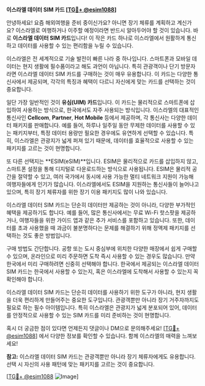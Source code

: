 **이스라엘 데이터 SIM 카드 [[TG💪+ @esim1088](https://t.me/s/esim1088)]**

안녕하세요! 요즘 해외여행을 준비 중이신가요? 아니면 장기 체류를 계획하고 계신가요? 이스라엘로 여행하거나 이주할 예정이라면 반드시 알아두어야 할 것이 있습니다. 바로 **이스라엘 데이터 SIM 카드**입니다! 이 작은 카드 하나로 이스라엘에서 원활하게 통신하고 데이터를 사용할 수 있는 편리함을 누릴 수 있습니다.

이스라엘은 전 세계적으로 기술 발전이 빠른 나라 중 하나입니다. 스마트폰과 모바일 데이터는 현지 생활에 필수품이라고 해도 과언이 아닙니다. 특히 관광객이나 단기 방문자라면 이스라엘 데이터 SIM 카드를 구매하는 것이 매우 유용합니다. 이 카드는 다양한 통신사에서 제공되며, 각각의 특징과 혜택이 다르니 자신에게 맞는 카드를 선택하는 것이 중요합니다.

일단 가장 일반적인 것이 **유심(UIM) 카드**입니다. 이 카드는 물리적으로 스마트폰에 삽입하여 사용하는 방식으로, 한국에서도 자주 사용되는 방식입니다. 이스라엘의 대표적인 통신사인 **Cellcom**, **Partner**, **Hot Mobile** 등에서 제공하며, 각 통신사는 다양한 데이터 패키지를 판매합니다. 예를 들어, 하루나 일주일 동안 무제한 데이터를 사용할 수 있는 패키지부터, 특정 데이터 용량만 필요한 경우에도 유연하게 선택할 수 있습니다. 특히, 이스라엘은 관광지가 넓게 퍼져 있기 때문에, 데이터를 효율적으로 사용할 수 있는 패키지를 고르는 것이 현명합니다.

또 다른 선택지는 **ESIM(eSIM)**입니다. ESIM은 물리적으로 카드를 삽입하지 않고, 스마트폰 설정을 통해 디지털로 다운로드하는 방식으로 사용됩니다. ESIM은 물리적 공간을 절약할 수 있고, 여러 국가에서 동시에 사용 가능한 멀티 네트워크 지원이 가능해 여행자들에게 인기가 많습니다. 이스라엘에서도 ESIM을 지원하는 통신사들이 늘어나고 있으며, 특히 장기 체류자를 위한 장기 이용 패키지도 많이 나와 있습니다.

이스라엘 데이터 SIM 카드는 단순히 데이터만 제공하는 것이 아니라, 다양한 부가적인 혜택을 제공하기도 합니다. 예를 들어, 많은 통신사에서는 무료 Wi-Fi 핫스팟을 제공하거나, 여행자들을 위한 가이드 앱과 같은 추가 서비스를 포함하고 있습니다. 또한, 데이터를 초과 사용했을 때 과금이 불분명하다는 문제를 해결하기 위해 정액제 패키지를 선택하는 것도 좋은 방법입니다.

구매 방법도 간단합니다. 공항 또는 도시 중심부에 위치한 다양한 매장에서 쉽게 구매할 수 있으며, 온라인으로 미리 주문하면 도착 즉시 사용할 수 있는 경우도 많습니다. 만약 한국에서 미리 구매하려면 신중히 선택해야 합니다. 한국에서 제공되는 이스라엘 데이터 SIM 카드는 한국에서 사용할 수 있는지, 혹은 이스라엘에 도착해서 사용할 수 있는지 꼭 확인해야 합니다.

이스라엘 데이터 SIM 카드는 단순히 데이터를 사용하기 위한 도구가 아니라, 현지 생활을 더욱 편리하게 만들어주는 중요한 도구입니다. 관광객뿐만 아니라 장기 거주자까지도 필요로 하는 필수 아이템입니다. 특히 이스라엘은 관광지가 넓게 분포되어 있어, 데이터를 안정적으로 사용할 수 있는 SIM 카드를 미리 준비하는 것이 현명합니다.

혹시 더 궁금한 점이 있다면 언제든지 댓글이나 DM으로 문의해주세요! [[TG💪+ @esim1088](https://t.me/s/esim1088)] 에서 다양한 정보를 확인할 수 있습니다. 함께 이스라엘의 매력을 느껴보세요!

**참고:** 이스라엘 데이터 SIM 카드는 관광객뿐만 아니라 장기 체류자에게도 유용합니다. 선택 시 자신의 사용 패턴에 맞는 패키지를 고르는 것이 중요합니다. 

[[TG💪+ @esim1088](https://t.me/s/esim1088) ![Image](https://i.postimg.cc/Y0z9fWf4/image.png)]